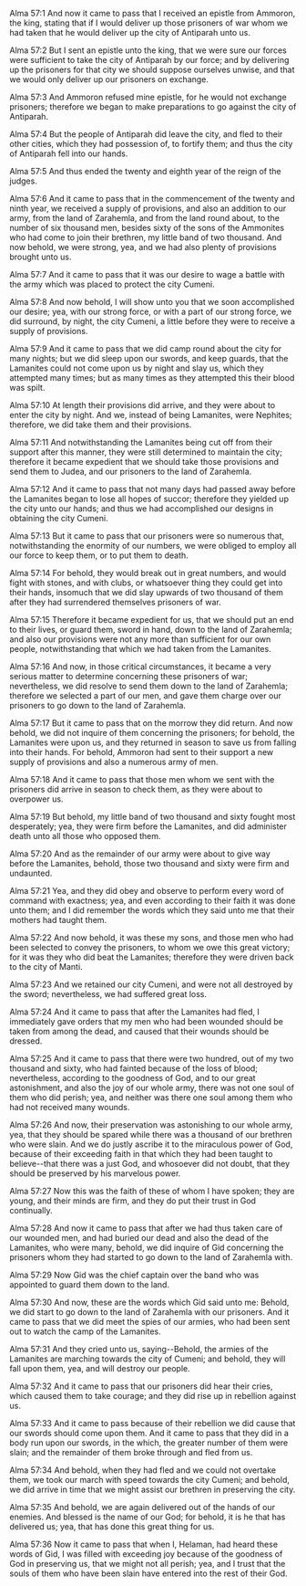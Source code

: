 Alma 57:1 And now it came to pass that I received an epistle from
Ammoron, the king, stating that if I would deliver up those prisoners of
war whom we had taken that he would deliver up the city of Antiparah
unto us.

Alma 57:2 But I sent an epistle unto the king, that we were sure our
forces were sufficient to take the city of Antiparah by our force; and
by delivering up the prisoners for that city we should suppose ourselves
unwise, and that we would only deliver up our prisoners on exchange.

Alma 57:3 And Ammoron refused mine epistle, for he would not exchange
prisoners; therefore we began to make preparations to go against the
city of Antiparah.

Alma 57:4 But the people of Antiparah did leave the city, and fled to
their other cities, which they had possession of, to fortify them; and
thus the city of Antiparah fell into our hands.

Alma 57:5 And thus ended the twenty and eighth year of the reign of the
judges.

Alma 57:6 And it came to pass that in the commencement of the twenty and
ninth year, we received a supply of provisions, and also an addition to
our army, from the land of Zarahemla, and from the land round about, to
the number of six thousand men, besides sixty of the sons of the
Ammonites who had come to join their brethren, my little band of two
thousand. And now behold, we were strong, yea, and we had also plenty of
provisions brought unto us.

Alma 57:7 And it came to pass that it was our desire to wage a battle
with the army which was placed to protect the city Cumeni.

Alma 57:8 And now behold, I will show unto you that we soon accomplished
our desire; yea, with our strong force, or with a part of our strong
force, we did surround, by night, the city Cumeni, a little before they
were to receive a supply of provisions.

Alma 57:9 And it came to pass that we did camp round about the city for
many nights; but we did sleep upon our swords, and keep guards, that the
Lamanites could not come upon us by night and slay us, which they
attempted many times; but as many times as they attempted this their
blood was spilt.

Alma 57:10 At length their provisions did arrive, and they were about to
enter the city by night. And we, instead of being Lamanites, were
Nephites; therefore, we did take them and their provisions.

Alma 57:11 And notwithstanding the Lamanites being cut off from their
support after this manner, they were still determined to maintain the
city; therefore it became expedient that we should take those provisions
and send them to Judea, and our prisoners to the land of Zarahemla.

Alma 57:12 And it came to pass that not many days had passed away before
the Lamanites began to lose all hopes of succor; therefore they yielded
up the city unto our hands; and thus we had accomplished our designs in
obtaining the city Cumeni.

Alma 57:13 But it came to pass that our prisoners were so numerous that,
notwithstanding the enormity of our numbers, we were obliged to employ
all our force to keep them, or to put them to death.

Alma 57:14 For behold, they would break out in great numbers, and would
fight with stones, and with clubs, or whatsoever thing they could get
into their hands, insomuch that we did slay upwards of two thousand of
them after they had surrendered themselves prisoners of war.

Alma 57:15 Therefore it became expedient for us, that we should put an
end to their lives, or guard them, sword in hand, down to the land of
Zarahemla; and also our provisions were not any more than sufficient for
our own people, notwithstanding that which we had taken from the
Lamanites.

Alma 57:16 And now, in those critical circumstances, it became a very
serious matter to determine concerning these prisoners of war;
nevertheless, we did resolve to send them down to the land of Zarahemla;
therefore we selected a part of our men, and gave them charge over our
prisoners to go down to the land of Zarahemla.

Alma 57:17 But it came to pass that on the morrow they did return. And
now behold, we did not inquire of them concerning the prisoners; for
behold, the Lamanites were upon us, and they returned in season to save
us from falling into their hands. For behold, Ammoron had sent to their
support a new supply of provisions and also a numerous army of men.

Alma 57:18 And it came to pass that those men whom we sent with the
prisoners did arrive in season to check them, as they were about to
overpower us.

Alma 57:19 But behold, my little band of two thousand and sixty fought
most desperately; yea, they were firm before the Lamanites, and did
administer death unto all those who opposed them.

Alma 57:20 And as the remainder of our army were about to give way
before the Lamanites, behold, those two thousand and sixty were firm and
undaunted.

Alma 57:21 Yea, and they did obey and observe to perform every word of
command with exactness; yea, and even according to their faith it was
done unto them; and I did remember the words which they said unto me
that their mothers had taught them.

Alma 57:22 And now behold, it was these my sons, and those men who had
been selected to convey the prisoners, to whom we owe this great
victory; for it was they who did beat the Lamanites; therefore they were
driven back to the city of Manti.

Alma 57:23 And we retained our city Cumeni, and were not all destroyed
by the sword; nevertheless, we had suffered great loss.

Alma 57:24 And it came to pass that after the Lamanites had fled, I
immediately gave orders that my men who had been wounded should be taken
from among the dead, and caused that their wounds should be dressed.

Alma 57:25 And it came to pass that there were two hundred, out of my
two thousand and sixty, who had fainted because of the loss of blood;
nevertheless, according to the goodness of God, and to our great
astonishment, and also the joy of our whole army, there was not one soul
of them who did perish; yea, and neither was there one soul among them
who had not received many wounds.

Alma 57:26 And now, their preservation was astonishing to our whole
army, yea, that they should be spared while there was a thousand of our
brethren who were slain. And we do justly ascribe it to the miraculous
power of God, because of their exceeding faith in that which they had
been taught to believe--that there was a just God, and whosoever did not
doubt, that they should be preserved by his marvelous power.

Alma 57:27 Now this was the faith of these of whom I have spoken; they
are young, and their minds are firm, and they do put their trust in God
continually.

Alma 57:28 And now it came to pass that after we had thus taken care of
our wounded men, and had buried our dead and also the dead of the
Lamanites, who were many, behold, we did inquire of Gid concerning the
prisoners whom they had started to go down to the land of Zarahemla
with.

Alma 57:29 Now Gid was the chief captain over the band who was appointed
to guard them down to the land.

Alma 57:30 And now, these are the words which Gid said unto me: Behold,
we did start to go down to the land of Zarahemla with our prisoners. And
it came to pass that we did meet the spies of our armies, who had been
sent out to watch the camp of the Lamanites.

Alma 57:31 And they cried unto us, saying--Behold, the armies of the
Lamanites are marching towards the city of Cumeni; and behold, they will
fall upon them, yea, and will destroy our people.

Alma 57:32 And it came to pass that our prisoners did hear their cries,
which caused them to take courage; and they did rise up in rebellion
against us.

Alma 57:33 And it came to pass because of their rebellion we did cause
that our swords should come upon them. And it came to pass that they did
in a body run upon our swords, in the which, the greater number of them
were slain; and the remainder of them broke through and fled from us.

Alma 57:34 And behold, when they had fled and we could not overtake
them, we took our march with speed towards the city Cumeni; and behold,
we did arrive in time that we might assist our brethren in preserving
the city.

Alma 57:35 And behold, we are again delivered out of the hands of our
enemies. And blessed is the name of our God; for behold, it is he that
has delivered us; yea, that has done this great thing for us.

Alma 57:36 Now it came to pass that when I, Helaman, had heard these
words of Gid, I was filled with exceeding joy because of the goodness of
God in preserving us, that we might not all perish; yea, and I trust
that the souls of them who have been slain have entered into the rest of
their God.
